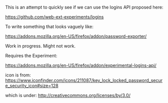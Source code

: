 This is an attempt to quickly see if we can use the logins API proposed here:

https://github.com/web-ext-experiments/logins

To write something that looks vaguely like:

https://addons.mozilla.org/en-US/firefox/addon/password-exporter/

Work in progress. Might not work.

Requires the Experiment:

https://addons.mozilla.org/en-US/firefox/addon/experimental-logins-api/

icon is from: https://www.iconfinder.com/icons/211087/key_lock_locked_password_secure_security_icon#size=128

which is under: http://creativecommons.org/licenses/by/3.0/
